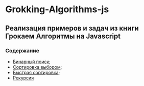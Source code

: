 # Grokking-Algorithms-js

## Реализация примеров и задач из книги Грокаем Алгоритмы на Javascript

### Содержание
- [Бинарный поиск](https://github.com/Oleeesya/Grokking-Algorithms-js/blob/main/binary_search.js);
- [Сортировка выбором]([https://github.com/Oleeesya/Grokking-Algorithms-js/blob/main/binary_search.js](https://github.com/Oleeesya/Grokking-Algorithms-js/blob/main/selection_sort.js));
- [Быстрая сортировка]([https://github.com/Oleeesya/Grokking-Algorithms-js/blob/main/binary_search.js](https://github.com/Oleeesya/Grokking-Algorithms-js/blob/main/quick_sort.js));
- [Рекурсия]([https://github.com/Oleeesya/Grokking-Algorithms-js/blob/main/binary_search.js](https://github.com/Oleeesya/Grokking-Algorithms-js/tree/main/recursion))
